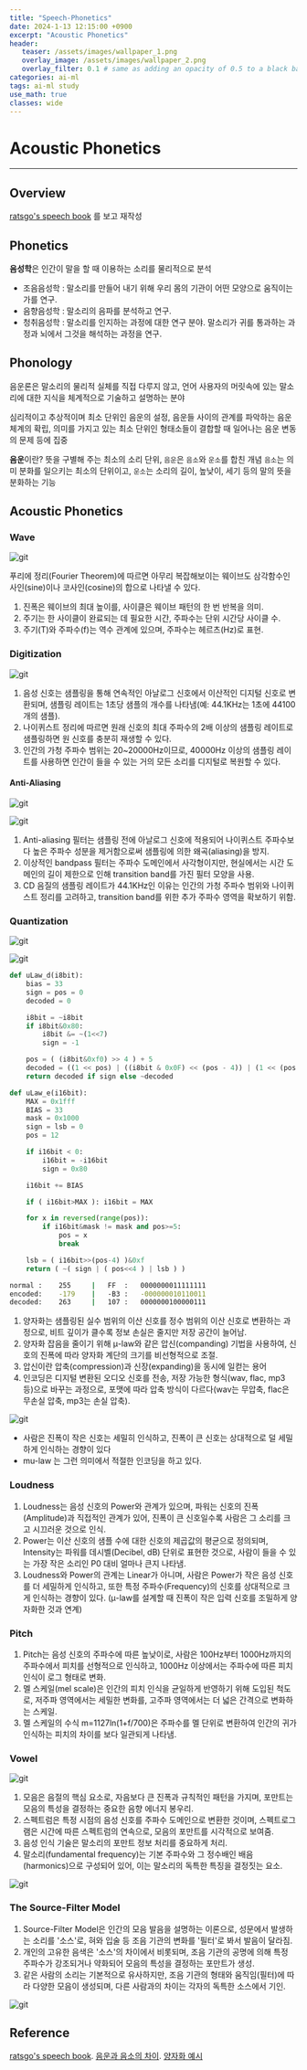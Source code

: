 ```yaml
---
title: "Speech-Phonetics"
date: 2024-1-13 12:15:00 +0900
excerpt: "Acoustic Phonetics"
header:
   teaser: /assets/images/wallpaper_1.png
   overlay_image: /assets/images/wallpaper_2.png
   overlay_filter: 0.1 # same as adding an opacity of 0.5 to a black background
categories: ai-ml
tags: ai-ml study
use_math: true
classes: wide
---
```

# Acoustic Phonetics
***

## Overview

[ratsgo's speech book](https://ratsgo.github.io/speechbook/docs/) 를 보고 재작성

## Phonetics

**음성학**은 인간이 말을 할 때 이용하는 소리를 물리적으로 분석

- 조음음성학 : 말소리를 만들어 내기 위해 우리 몸의 기관이 어떤 모양으로 움직이는가를 연구.
- 음향음성학 : 말소리의 음파를 분석하고 연구.
- 청취음성학 : 말소리를 인지하는 과정에 대한 연구 분야. 말소리가 귀를 통과하는 과정과 뇌에서 그것을 해석하는 과정을 연구.

## Phonology

음운론은 말소리의 물리적 실체를 직접 다루지 않고, 언어 사용자의 머릿속에 있는 말소리에 대한 지식을 체계적으로 기술하고 설명하는 분야

심리적이고 추상적이며 최소 단위인 음운의 설정, 음운들 사이의 관계를 파악하는 음운 체계의 확립, 의미를 가지고 있는 최소 단위인 형태소들이 결합할 때 일어나는 음운 변동의 문제 등에 집중

**음운**이란? 뜻을 구별해 주는 최소의 소리 단위, `음운`은 `음소`와 `운소`를 합친 개념
`음소`는 의미 분화를 일으키는 최소의 단위이고, `운소`는 소리의 길이, 높낮이, 세기 등의 말의 뜻을 분화하는 기능

## Acoustic Phonetics

### Wave

![git](/assets/images/wave.png)

푸리에 정리(Fourier Theorem)에 따르면 아무리 복잡해보이는 웨이브도 삼각함수인 사인(sine)이나 코사인(cosine)의 합으로 나타낼 수 있다.

1. 진폭은 웨이브의 최대 높이를, 사이클은 웨이브 패턴의 한 번 반복을 의미.
2. 주기는 한 사이클이 완료되는 데 필요한 시간, 주파수는 단위 시간당 사이클 수.
3. 주기(T)와 주파수(f)는 역수 관계에 있으며, 주파수는 헤르츠(Hz)로 표현.

### Digitization

![git](/assets/images/wave_sampling.png)

1. 음성 신호는 샘플링을 통해 연속적인 아날로그 신호에서 이산적인 디지털 신호로 변환되며, 샘플링 레이트는 1초당 샘플의 개수를 나타냄(예: 44.1KHz는 1초에 44100개의 샘플).
2. 나이퀴스트 정리에 따르면 원래 신호의 최대 주파수의 2배 이상의 샘플링 레이트로 샘플링하면 원 신호를 충분히 재생할 수 있다.
3. 인간의 가청 주파수 범위는 20~20000Hz이므로, 40000Hz 이상의 샘플링 레이트를 사용하면 인간이 들을 수 있는 거의 모든 소리를 디지털로 복원할 수 있다.

#### Anti-Aliasing

![git](/assets/images/Anti-Aliasing.png)

![git](/assets/images/bandpass-filter.jpeg)

1. Anti-aliasing 필터는 샘플링 전에 아날로그 신호에 적용되어 나이퀴스트 주파수보다 높은 주파수 성분을 제거함으로써 샘플링에 의한 왜곡(aliasing)을 방지.
2. 이상적인 bandpass 필터는 주파수 도메인에서 사각형이지만, 현실에서는 시간 도메인의 길이 제한으로 인해 transition band를 가진 필터 모양을 사용.
3. CD 음질의 샘플링 레이트가 44.1KHz인 이유는 인간의 가청 주파수 범위와 나이퀴스트 정리를 고려하고, transition band를 위한 추가 주파수 영역을 확보하기 위함.

### Quantization

![git](/assets/images/mu-law.png)

![git](/assets/images/sign-function.png)

```python
def uLaw_d(i8bit):
    bias = 33
    sign = pos = 0
    decoded = 0

    i8bit = ~i8bit
    if i8bit&0x80:
        i8bit &= ~(1<<7)
        sign = -1

    pos = ( (i8bit&0xf0) >> 4 ) + 5
    decoded = ((1 << pos) | ((i8bit & 0x0F) << (pos - 4)) | (1 << (pos - 5))) - bias
    return decoded if sign else ~decoded

def uLaw_e(i16bit):
    MAX = 0x1fff
    BIAS = 33
    mask = 0x1000
    sign = lsb = 0
    pos = 12

    if i16bit < 0:
        i16bit = -i16bit
        sign = 0x80

    i16bit += BIAS

    if ( i16bit>MAX ): i16bit = MAX

    for x in reversed(range(pos)):
        if i16bit&mask != mask and pos>=5:
            pos = x
            break

    lsb = ( i16bit>>(pos-4) )&0xf
    return ( ~( sign | ( pos<<4 ) | lsb ) )
```

```bash
normal :    255     |   FF  :   0000000011111111
encoded:    -179    |   -B3 :   -000000010110011
decoded:    263     |   107 :   0000000100000111
```

1. 양자화는 샘플링된 실수 범위의 이산 신호를 정수 범위의 이산 신호로 변환하는 과정으로, 비트 깊이가 클수록 정보 손실은 줄지만 저장 공간이 늘어남.
2. 양자화 잡음을 줄이기 위해 μ-law와 같은 압신(companding) 기법을 사용하여, 신호의 진폭에 따라 양자화 계단의 크기를 비선형적으로 조절. 
3. 압신이란 압축(compression)과 신장(expanding)을 동시에 일컫는 용어
4. 인코딩은 디지털 변환된 오디오 신호를 전송, 저장 가능한 형식(wav, flac, mp3 등)으로 바꾸는 과정으로, 포맷에 따라 압축 방식이 다르다(wav는 무압축, flac은 무손실 압축, mp3는 손실 압축).

![git](/assets/images/QUANTIZATION-effect.png)

- 사람은 진폭이 작은 신호는 세밀히 인식하고, 진폭이 큰 신호는 상대적으로 덜 세밀하게 인식하는 경향이 있다
- mu-law 는 그런 의미에서 적절한 인코딩을 하고 있다.


### Loudness

1. Loudness는 음성 신호의 Power와 관계가 있으며, 파워는 신호의 진폭(Amplitude)과 직접적인 관계가 있어, 진폭이 큰 신호일수록 사람은 그 소리를 크고 시끄러운 것으로 인식.
2. Power는 이산 신호의 샘플 수에 대한 신호의 제곱값의 평균으로 정의되며, Intensity는 파워를 데시벨(Decibel, dB) 단위로 표현한 것으로, 사람이 들을 수 있는 가장 작은 소리인 P0 대비 얼마나 큰지 나타냄.
3. Loudness와 Power의 관계는 Linear가 아니며, 사람은 Power가 작은 음성 신호를 더 세밀하게 인식하고, 또한 특정 주파수(Frequency)의 신호를 상대적으로 크게 인식하는 경향이 있다.
   (μ-law를 설계할 때 진폭이 작은 입력 신호를 조밀하게 양자화한 것과 연계)

### Pitch

1. Pitch는 음성 신호의 주파수에 따른 높낮이로, 사람은 100Hz부터 1000Hz까지의 주파수에서 피치를 선형적으로 인식하고, 1000Hz 이상에서는 주파수에 따른 피치 인식이 로그 형태로 변화.
2. 멜 스케일(mel scale)은 인간의 피치 인식을 균일하게 반영하기 위해 도입된 척도로, 저주파 영역에서는 세밀한 변화를, 고주파 영역에서는 더 넓은 간격으로 변화하는 스케일.
3. 멜 스케일의 수식 m=1127ln(1+f/700)은 주파수를 멜 단위로 변환하여 인간의 귀가 인식하는 피치의 차이를 보다 일관되게 나타냄.
   
### Vowel

![git](/assets/images/Formant.png)

1. 모음은 음절의 핵심 요소로, 자음보다 큰 진폭과 규칙적인 패턴을 가지며, 포만트는 모음의 특성을 결정하는 중요한 음향 에너지 봉우리.
2. 스펙트럼은 특정 시점의 음성 신호를 주파수 도메인으로 변환한 것이며, 스펙트로그램은 시간에 따른 스펙트럼의 연속으로, 모음의 포만트를 시각적으로 보여줌.
3. 음성 인식 기술은 말소리의 포만트 정보 처리를 중요하게 처리.
4. 말소리(fundamental frequency)는 기본 주파수와 그 정수배인 배음(harmonics)으로 구성되어 있어, 이는 말소리의 독특한 특징을 결정짓는 요소.

![git](/assets/images/harmonics.png)

### The Source-Filter Model

1. Source-Filter Model은 인간의 모음 발음을 설명하는 이론으로, 성문에서 발생하는 소리를 '소스'로, 혀와 입술 등 조음 기관의 변화를 '필터'로 봐서 발음이 달라짐.
2. 개인의 고유한 음색은 '소스'의 차이에서 비롯되며, 조음 기관의 공명에 의해 특정 주파수가 강조되거나 약화되어 모음의 특성을 결정하는 포만트가 생성.
3. 같은 사람의 소리는 기본적으로 유사하지만, 조음 기관의 형태와 움직임(필터)에 따라 다양한 모음이 생성되며, 다른 사람과의 차이는 각자의 독특한 소스에서 기인.

![git](/assets/images/Source-Filter-Model.png)

## Reference

[ratsgo's speech book](https://ratsgo.github.io/speechbook/docs/).
[음운과 음소의 차이](https://learnkoreanwithoh.tistory.com/entry/%EC%9D%8C%EC%9A%B4%EA%B3%BC-%EC%9D%8C%EC%86%8C%EC%9D%98-%EC%B0%A8%EC%9D%B4).
[양자화 예시](https://stackoverflow.com/questions/50085735/python-u-law-mulaw-wave-decompression-to-raw-wave-signal)
